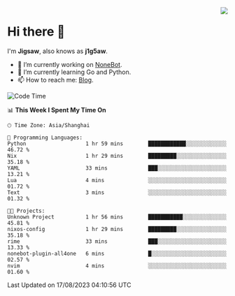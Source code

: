 <a href="#">
  <img align="right" src="https://github-readme-stats.vercel.app/api?username=j1g5awi&count_private=true&show_icons=true&title_color=80070B&text_color=B3B3B3&bg_color=212121&icon_color=80070B" />
</a>

# Hi there 👋

I'm **Jigsaw**, also knows as **j1g5aw**.

- 🔭 I’m currently working on [NoneBot](https://github.com/nonebot).
- 🌱 I’m currently learning Go and Python.
- 📫 How to reach me: [Blog](https://blog.maddestroyer.xyz/).

<!--START_SECTION:waka-->
![Code Time](http://img.shields.io/badge/Code%20Time-1%2C208%20hrs%2055%20mins-blue)

📊 **This Week I Spent My Time On** 

```text
🕑︎ Time Zone: Asia/Shanghai

💬 Programming Languages: 
Python                   1 hr 59 mins        ████████████░░░░░░░░░░░░░   46.72 % 
Nix                      1 hr 29 mins        █████████░░░░░░░░░░░░░░░░   35.18 % 
YAML                     33 mins             ███░░░░░░░░░░░░░░░░░░░░░░   13.21 % 
Lua                      4 mins              ░░░░░░░░░░░░░░░░░░░░░░░░░   01.72 % 
Text                     3 mins              ░░░░░░░░░░░░░░░░░░░░░░░░░   01.32 % 

🐱‍💻 Projects: 
Unknown Project          1 hr 56 mins        ███████████░░░░░░░░░░░░░░   45.81 % 
nixos-config             1 hr 29 mins        █████████░░░░░░░░░░░░░░░░   35.18 % 
rime                     33 mins             ███░░░░░░░░░░░░░░░░░░░░░░   13.33 % 
nonebot-plugin-all4one   6 mins              █░░░░░░░░░░░░░░░░░░░░░░░░   02.57 % 
nvim                     4 mins              ░░░░░░░░░░░░░░░░░░░░░░░░░   01.60 % 
```


 Last Updated on 17/08/2023 04:10:56 UTC
<!--END_SECTION:waka-->
